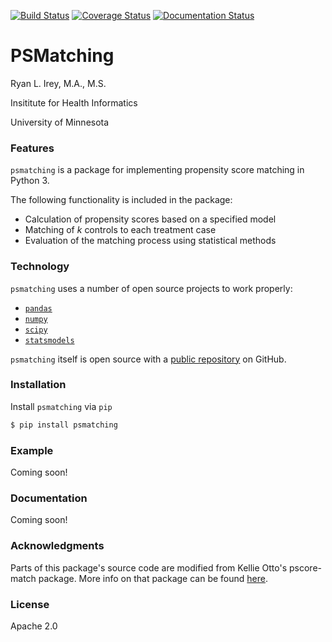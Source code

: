 [![Build Status](https://travis-ci.org/rlirey/psmatching.svg?branch=master)](https://travis-ci.org/rlirey/psmatching)
[![Coverage Status](https://coveralls.io/repos/github/rlirey/psmatching/badge.svg?branch=master)](https://coveralls.io/github/rlirey/psmatching?branch=master)
[![Documentation Status](https://readthedocs.org/projects/psmatching/badge/?version=latest)](https://psmatching.readthedocs.io/en/latest/?badge=latest)

# PSMatching

Ryan L. Irey, M.A., M.S.

Insititute for Health Informatics

University of Minnesota

### Features
`psmatching` is a package for implementing propensity score matching in Python 3.

The following functionality is included in the package:
  - Calculation of propensity scores based on a specified model
  - Matching of _k_ controls to each treatment case
  - Evaluation of the matching process using statistical methods

### Technology

`psmatching` uses a number of open source projects to work properly:

* [`pandas`](https://pandas.pydata.org/)
* [`numpy`](https://www.numpy.org/)
* [`scipy`](https://www.scipy.org/)
* [`statsmodels`](https://www.statsmodels.org/stable/index.html)

`psmatching` itself is open source with a [public repository](https://github.com/rlirey/psmatching) on GitHub.

### Installation
Install `psmatching` via `pip`
```sh
$ pip install psmatching
```
### Example
Coming soon!

### Documentation
Coming soon!

### Acknowledgments
Parts of this package's source code are modified from Kellie Otto's pscore-match package. More info on that package can be found [here](http://www.kellieottoboni.com/pscore_match/).

### License
Apache 2.0

